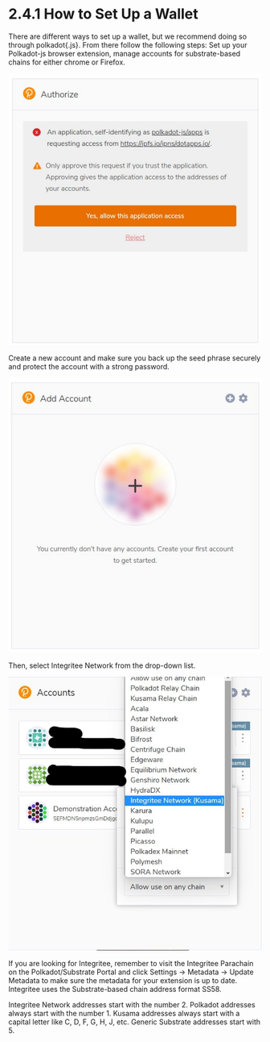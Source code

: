 # 2.4.1 How to Set Up a Wallet

There are different ways to set up a wallet, but we recommend doing so through polkadot{.js}. From there follow the following steps: Set up your Polkadot-js browser extension, manage accounts for substrate-based chains for either chrome or Firefox.

![](<../../.gitbook/assets/gitbook pic 1.jpeg>)

Create a new account and make sure you back up the seed phrase securely and protect the account with a strong password.

![](<../../.gitbook/assets/gitbook pic 2.jpeg>)

Then, select Integritee Network from the drop-down list.

![](<../../.gitbook/assets/Gitbook pic 3.jpeg>)

If you are looking for Integritee, remember to visit the Integritee Parachain on the Polkadot/Substrate Portal and click Settings → Metadata → Update Metadata to make sure the metadata for your extension is up to date. Integritee uses the Substrate-based chain address format SS58.

Integritee Network addresses start with the number 2. Polkadot addresses always start with the number 1. Kusama addresses always start with a capital letter like C, D, F, G, H, J, etc. Generic Substrate addresses start with 5.

